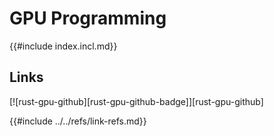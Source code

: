 # GPU Programming

{{#include index.incl.md}}

## Links

[![rust-gpu-github][rust-gpu-github-badge]][rust-gpu-github]

{{#include ../../refs/link-refs.md}}
